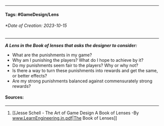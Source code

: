 __________________________________________________________________________
#### **Tags:** #GameDesign/Lens 
###### *Date of Creation: 2023-10-15
__________________________________________________________________________

***A Lens in the Book of lenses that asks the designer to consider:***
- What are the punishments in my game?
- Why am I punishing the players? What do I hope to achieve by it?
- Do my punishments seem fair to the players? Why or why not?
- Is there a way to turn these punishments into rewards and get the same, or better effects?
- Are my strong punishments balanced against commensurately strong rewards?
#### Sources:
__________________________________________________________________________
1. [[Jesse Schell - The Art of Game Design A Book of Lenses -By www.LearnEngineering.in.pdf|The Book of Lenses]]